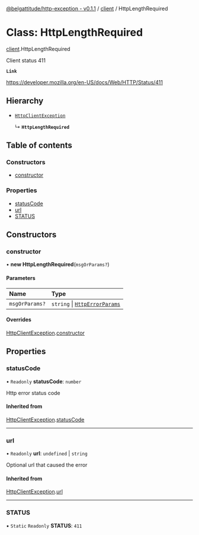 [@belgattitude/http-exception - v0.1.1](../README.md) / [client](../modules/client.md) / HttpLengthRequired

# Class: HttpLengthRequired

[client](../modules/client.md).HttpLengthRequired

Client status 411

**`Link`**

https://developer.mozilla.org/en-US/docs/Web/HTTP/Status/411

## Hierarchy

- [`HttpClientException`](base.HttpClientException.md)

  ↳ **`HttpLengthRequired`**

## Table of contents

### Constructors

- [constructor](client.HttpLengthRequired.md#constructor)

### Properties

- [statusCode](client.HttpLengthRequired.md#statuscode)
- [url](client.HttpLengthRequired.md#url)
- [STATUS](client.HttpLengthRequired.md#status)

## Constructors

### constructor

• **new HttpLengthRequired**(`msgOrParams?`)

#### Parameters

| Name           | Type                                                                 |
| :------------- | :------------------------------------------------------------------- |
| `msgOrParams?` | `string` \| [`HttpErrorParams`](../modules/types.md#httperrorparams) |

#### Overrides

[HttpClientException](base.HttpClientException.md).[constructor](base.HttpClientException.md#constructor)

## Properties

### statusCode

• `Readonly` **statusCode**: `number`

Http error status code

#### Inherited from

[HttpClientException](base.HttpClientException.md).[statusCode](base.HttpClientException.md#statuscode)

---

### url

• `Readonly` **url**: `undefined` \| `string`

Optional url that caused the error

#### Inherited from

[HttpClientException](base.HttpClientException.md).[url](base.HttpClientException.md#url)

---

### STATUS

▪ `Static` `Readonly` **STATUS**: `411`

